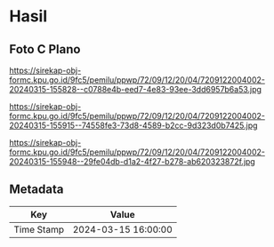 # Hasil

## Foto C Plano

https://sirekap-obj-formc.kpu.go.id/9fc5/pemilu/ppwp/72/09/12/20/04/7209122004002-20240315-155828--c0788e4b-eed7-4e83-93ee-3dd6957b6a53.jpg

https://sirekap-obj-formc.kpu.go.id/9fc5/pemilu/ppwp/72/09/12/20/04/7209122004002-20240315-155915--74558fe3-73d8-4589-b2cc-9d323d0b7425.jpg

https://sirekap-obj-formc.kpu.go.id/9fc5/pemilu/ppwp/72/09/12/20/04/7209122004002-20240315-155948--29fe04db-d1a2-4f27-b278-ab620323872f.jpg


## Metadata

| Key        | Value               |
| ---------- | ------------------- |
| Time Stamp | 2024-03-15 16:00:00 |



